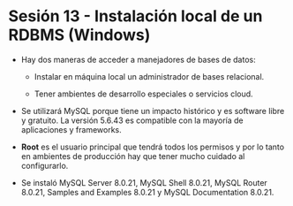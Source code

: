 # Sesión 13 - Instalación local de un RDBMS (Windows)

* Hay dos maneras de acceder a manejadores de bases de datos:

    * Instalar en máquina local un administrador de bases relacional.

    * Tener ambientes de desarrollo especiales o servicios cloud.

* Se utilizará MySQL porque tiene un impacto histórico y es software libre y gratuito. La versión 5.6.43 es compatible con la mayoría de aplicaciones y frameworks.

* **Root** es el usuario principal que tendrá todos los permisos y por lo tanto en ambientes de producción hay que tener mucho cuidado al configurarlo.

* Se instaló MySQL Server 8.0.21, MySQL Shell 8.0.21, MySQL Router 8.0.21, Samples and Examples 8.0.21 y MySQL Documentation 8.0.21.
